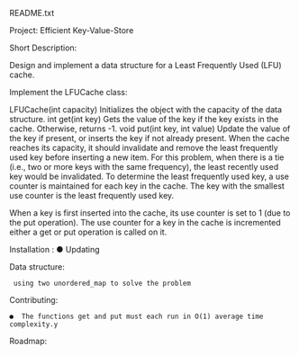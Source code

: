 README.txt


Project: Efficient Key-Value-Store

Short Description:

  Design and implement a data structure for a Least Frequently Used (LFU) cache.

  Implement the LFUCache class:

  LFUCache(int capacity) Initializes the object with the capacity of the data structure.
  int get(int key) Gets the value of the key if the key exists in the cache. Otherwise, returns -1.
  void put(int key, int value) Update the value of the key if present, or inserts the key if not already present. When the cache reaches its capacity, 
  it should invalidate and remove the least frequently used key before inserting a new item. For this problem, when there is a tie (i.e.,
  two or more keys with the same frequency), the least recently used key would be invalidated.
  To determine the least frequently used key, a use counter is maintained for each key in the cache. The key with the smallest use counter 
  is the least frequently used key.

  When a key is first inserted into the cache, its use counter is set to 1 (due to the put operation). The use counter for a key in the cache is incremented
  either a get or put operation is called on it.

 
	
Installation :
	● Updating
	
	
Data structure:
	
	 using two unordered_map to solve the problem
 

Contributing:
	
	●  The functions get and put must each run in O(1) average time complexity.y

Roadmap:
	
	
